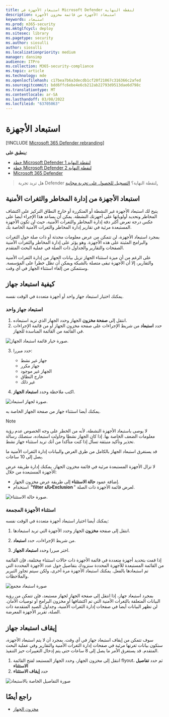 ```yaml
---
title: استبعاد الأجهزة في Microsoft Defender لنقطة النهاية
description: استبعاد الأجهزة من قائمة مخزون الأجهزة
keywords: استبعاد
ms.prod: m365-security
ms.mktglfcycl: deploy
ms.sitesec: library
ms.pagetype: security
ms.author: siosulli
author: siosulli
ms.localizationpriority: medium
manager: dansimp
audience: ITPro
ms.collection: M365-security-compliance
ms.topic: article
ms.technology: mde
ms.openlocfilehash: c17bea7b6a3decdb1cf20f21067c316366c2afed
ms.sourcegitcommit: bdd6ffc6ebe4e6cb212ab22793d9513dae6d798c
ms.translationtype: MT
ms.contentlocale: ar-SA
ms.lasthandoff: 03/08/2022
ms.locfileid: "63705063"
---
```

# <a name="exclude-devices"></a>استبعاد الأجهزة

[!INCLUDE [Microsoft 365 Defender rebranding](../../includes/microsoft-defender.md)]

**ينطبق على:**

- [خطة Microsoft Defender لنقطة النهاية 1](https://go.microsoft.com/fwlink/p/?linkid=2154037)
- [خطة Microsoft Defender لنقطة النهاية 2](https://go.microsoft.com/fwlink/p/?linkid=2154037)
- [Microsoft 365 Defender](https://go.microsoft.com/fwlink/?linkid=2118804)

> هل تريد تجربة Defender لنقطة النهاية؟ [التسجيل للحصول على تجربة مجانية.](https://signup.microsoft.com/create-account/signup?products=7f379fee-c4f9-4278-b0a1-e4c8c2fcdf7e&ru=https://aka.ms/MDEp2OpenTrial?ocid=docs-wdatp-respondmachine-abovefoldlink)

## <a name="exclude-devices-from-threat-and-vulnerability-management"></a>استبعاد الأجهزة من إدارة المخاطر والثغرات الأمنية

يتيح لك استبعاد الأجهزة غير النشطة أو المتكررة أو خارج النطاق التركيز على اكتشاف المخاطر وتحديد أولوياتها على أجهزتك النشطة. يمكن أن يساعد هذا الإجراء أيضا على عكس درجة تعرض أكثر دقة إدارة المخاطر والثغرات الأمنية، حيث لن تكون الأجهزة المستبعدة مرئية في تقارير إدارة المخاطر والثغرات الأمنية الخاصة بك.

بمجرد استبعاد الأجهزة، لن تتمكن من عرض معلومات محدثة أو ذات صلة حول الثغرات والبرامج المثبتة على هذه الأجهزة. وهو يؤثر على إدارة المخاطر والثغرات الأمنية الصفحات والتقارير والجداول ذات الصلة في عملية البحث المتقدم.

على الرغم من أن ميزة استثناء الجهاز تزيل بيانات الجهاز من إدارة الثغرات الأمنية والتقارير، إلا أن الأجهزة تبقى متصلة بالشبكة ويمكن أن تظل خطرا على المؤسسة. وستتمكن من إلغاء استثناء الجهاز في أي وقت.

## <a name="how-to-exclude-a-device"></a>كيفية استبعاد جهاز

يمكنك اختيار استبعاد جهاز واحد أو أجهزة متعددة في الوقت نفسه.

### <a name="exclude-a-single-device"></a>استبعاد جهاز واحد

1. انتقل إلى **صفحة مخزون** الجهاز وحدد الجهاز الذي تريد استبعاده.
2. حدد **استبعاد** من شريط الإجراءات على صفحة مخزون الجهاز أو من قائمة الإجراءات في القائمة من القائمة المناسدة للجهاز.

![صورة خيار قائمة استبعاد الجهاز.](images/exclude-devices-menu.png)

 3. حدد مبررا:

    - جهاز غير نشط
    - جهاز مكرر
    - الجهاز غير موجود
    - خارج النطاق  
    - غير ذلك

4. اكتب ملاحظة وحدد **استبعاد الجهاز**.

![صورة لجهاز استبعاد.](images/exclude-device.png)

يمكنك أيضا استثناء جهاز من صفحة الجهاز الخاصة به.

> [!NOTE]
> لا يوصى باستبعاد الأجهزة النشطة، لأنه من الخطر على وجه الخصوص عدم رؤية معلومات الضعف الخاصة بها. إذا كان الجهاز نشطا وحاولت استبعاده، ستصلك رسالة تحذير وتأكيد منبثقة تسأل إذا كنت متأكدا من أنك تريد استثناء جهاز نشط.

قد يستغرق استبعاد الجهاز بالكامل من طرق العرض والبيانات إدارة الثغرات الأمنية ما يصل إلى 10 ساعات.

لا تزال الأجهزة المستبعدة مرئية في قائمة مخزون الجهاز. يمكنك إدارة طريقة عرض الأجهزة المستبعدة من خلال:

- إضافة عمود **حالة الاستثناء** إلى طريقة عرض مخزون الجهاز.
- استخدام  **"filter حالةExclusion** " لعرض قائمة الأجهزة ذات الصلة.

![صورة حالة الاستثناء.](images/exclusion-state.png)

### <a name="bulk-device-exclusion"></a>استثناء الأجهزة المجمعة

يمكنك أيضا اختيار استبعاد أجهزة متعددة في الوقت نفسه:

1. انتقل إلى صفحة **مخزون** الجهاز وحدد الأجهزة التي تريد استبعادها.

2. من شريط الإجراءات، حدد **استبعاد**.

3. اختر مبررا وحدد **استبعاد الجهاز**.

إذا قمت بتحديد أجهزة متعددة في قائمة الأجهزة ذات حالات استثناء مختلفة، فإن القائمة من القائمة المستبعدة للأجهزة المحددة ستزودك بتفاصيل حول عدد الأجهزة المحددة التي تم استبعادها بالفعل. يمكنك استبعاد الأجهزة مرة أخرى، ولكن سيتم تجاوز التبرير والملاحظات.

![صورة استبعاد مجمع](images/exclude-device-bulk.png)

بمجرد استبعاد جهاز، إذا انتقل إلى صفحة الجهاز لجهاز مستبعد، فلن تتمكن من رؤية البيانات المتعلقة بالثغرات الأمنية التي تم اكتشافها أو مخزون البرامج أو توصيات الأمان. لن تظهر البيانات أيضا في صفحات إدارة الثغرات الأمنية، وجداول الصيد المتقدمة ذات الصلة، تقرير الأجهزة المعرضة.

## <a name="stop-excluding-a-device"></a>إيقاف استبعاد جهاز

سوف تتمكن من إيقاف استبعاد جهاز في أي وقت. بمجرد أن لا يتم استبعاد الأجهزة، ستكون بيانات ثغرتها مرئية في صفحات إدارة الثغرات الأمنية والتقارير وفي عملية البحث المتقدم. قد يستغرق الأمر ما يصل إلى 8 ساعات حتى يتم إدخال التغييرات حيز التنفيذ.

1. انتقل إلى مخزون الجهاز، وحدد الجهاز المستبعد لفتح القائمة flyout، ثم حدد **تفاصيل الاستثناء**
2. حدد **إيقاف الاستثناء**

![صورة التفاصيل الخاصة بالاستبعاد](images/exclusion-details.png)

## <a name="see-also"></a>راجع أيضًا

- [مخزون الجهاز](machines-view-overview.md)
